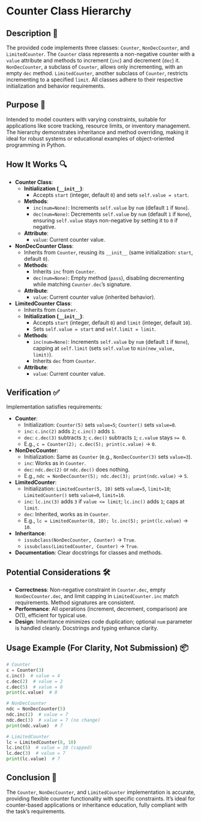 # Counter Class Hierarchy

## Description 📝

The provided code implements three classes: `Counter`, `NonDecCounter`, and `LimitedCounter`.
The `Counter` class represents a non-negative counter with a `value` attribute and methods to increment (`inc`) and decrement (`dec`) it.
`NonDecCounter`, a subclass of `Counter`, allows only incrementing, with an empty `dec` method. `LimitedCounter`, another subclass of `Counter`, restricts incrementing to a specified `limit`.
All classes adhere to their respective initialization and behavior requirements.

## Purpose 🎯

Intended to model counters with varying constraints, suitable for applications like score tracking, resource limits, or inventory management.
The hierarchy demonstrates inheritance and method overriding, making it ideal for robust systems or educational examples of object-oriented programming in Python.

## How It Works 🔍

-   **Counter Class**:
    -   **Initialization (`__init__`)**:
        -   Accepts `start` (integer, default `0`) and sets `self.value = start`.
    -   **Methods**:
        -   `inc(num=None)`: Increments `self.value` by `num` (default `1` if `None`).
        -   `dec(num=None)`: Decrements `self.value` by `num` (default `1` if `None`), ensuring `self.value` stays non-negative by setting it to `0` if negative.
    -   **Attribute**:
        -   `value`: Current counter value.
-   **NonDecCounter Class**:
    -   Inherits from `Counter`, reusing its `__init__` (same initialization: `start`, default `0`).
    -   **Methods**:
        -   Inherits `inc` from `Counter`.
        -   `dec(num=None)`: Empty method (`pass`), disabling decrementing while matching `Counter.dec`’s signature.
    -   **Attribute**:
        -   `value`: Current counter value (inherited behavior).
-   **LimitedCounter Class**:
    -   Inherits from `Counter`.
    -   **Initialization (`__init__`)**:
        -   Accepts `start` (integer, default `0`) and `limit` (integer, default `10`).
        -   Sets `self.value = start` and `self.limit = limit`.
    -   **Methods**:
        -   `inc(num=None)`: Increments `self.value` by `num` (default `1` if `None`), capping at `self.limit` (sets `self.value` to `min(new_value, limit)`).
        -   Inherits `dec` from `Counter`.
    -   **Attribute**:
        -   `value`: Current counter value.

## Verification ✅

Implementation satisfies requirements:

-   **Counter**:
    -   Initialization: `Counter(5)` sets `value=5`; `Counter()` sets `value=0`.
    -   `inc`: `c.inc(2)` adds `2`; `c.inc()` adds `1`.
    -   `dec`: `c.dec(3)` subtracts `3`; `c.dec()` subtracts `1`; `c.value` stays `>= 0`.
    -   E.g., `c = Counter(2); c.dec(5); print(c.value)` → `0`.
-   **NonDecCounter**:
    -   Initialization: Same as `Counter` (e.g., `NonDecCounter(3)` sets `value=3`).
    -   `inc`: Works as in `Counter`.
    -   `dec`: `ndc.dec(2)` or `ndc.dec()` does nothing.
    -   E.g., `ndc = NonDecCounter(5); ndc.dec(3); print(ndc.value)` → `5`.
-   **LimitedCounter**:
    -   Initialization: `LimitedCounter(5, 10)` sets `value=5`, `limit=10`; `LimitedCounter()` sets `value=0`, `limit=10`.
    -   `inc`: `lc.inc(3)` adds `3` if `value <= limit`; `lc.inc()` adds `1`; caps at `limit`.
    -   `dec`: Inherited, works as in `Counter`.
    -   E.g., `lc = LimitedCounter(8, 10); lc.inc(5); print(lc.value)` → `10`.
-   **Inheritance**:
    -   `issubclass(NonDecCounter, Counter)` → `True`.
    -   `issubclass(LimitedCounter, Counter)` → `True`.
-   **Documentation**: Clear docstrings for classes and methods.

## Potential Considerations 🛠️

-   **Correctness**: Non-negative constraint in `Counter.dec`, empty `NonDecCounter.dec`, and limit capping in `LimitedCounter.inc` match requirements. Method signatures are consistent.
-   **Performance**: All operations (increment, decrement, comparison) are O(1), efficient for typical use.
-   **Design**: Inheritance minimizes code duplication; optional `num` parameter is handled cleanly. Docstrings and typing enhance clarity.

## Usage Example (For Clarity, Not Submission) 📦

```python
# Counter
c = Counter(3)
c.inc()  # value = 4
c.dec(2)  # value = 2
c.dec(5)  # value = 0
print(c.value)  # 0

# NonDecCounter
ndc = NonDecCounter(5)
ndc.inc(2)  # value = 7
ndc.dec(3)  # value = 7 (no change)
print(ndc.value)  # 7

# LimitedCounter
lc = LimitedCounter(8, 10)
lc.inc(5)  # value = 10 (capped)
lc.dec(3)  # value = 7
print(lc.value)  # 7
```

## Conclusion 🚀

The `Counter`, `NonDecCounter`, and `LimitedCounter` implementation is accurate, providing flexible counter functionality with specific constraints.
It’s ideal for counter-based applications or inheritance education, fully compliant with the task’s requirements.
